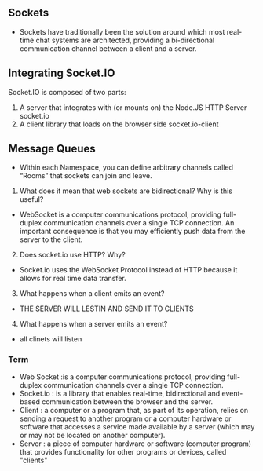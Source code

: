 ## Sockets
* Sockets have traditionally been the solution around which most real-time chat systems are architected, providing a bi-directional communication channel between a client and a server.

## Integrating Socket.IO
Socket.IO is composed of two parts:
1. A server that integrates with (or mounts on) the Node.JS HTTP Server socket.io
2. A client library that loads on the browser side socket.io-client



## Message Queues
* Within each Namespace, you can define arbitrary channels called “Rooms” that sockets can join and leave.


1. What does it mean that web sockets are bidirectional? Why is this useful?
- WebSocket is a computer communications protocol, providing full-duplex communication channels over a single TCP connection.  An important consequence is that you may efficiently push data from the server to the client.
2. Does socket.io use HTTP? Why?
- Socket.io uses the WebSocket Protocol instead of HTTP because it allows for real time data transfer.
3. What happens when a client emits an event?
- THE SERVER WILL LESTIN AND SEND IT TO CLIENTS
4. What happens when a server emits an event?
- all clinets will listen

### Term
* Web Socket :is a computer communications protocol, providing full-duplex communication channels over a single TCP connection.
* Socket.io : is a library that enables real-time, bidirectional and event-based communication between the browser and the server. 
* Client : a computer or a program that, as part of its operation, relies on sending a request to another program or a computer hardware or software that accesses a service made available by a server (which may or may not be located on another computer).
* Server : a piece of computer hardware or software (computer program) that provides functionality for other programs or devices, called "clients"


